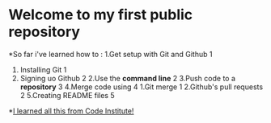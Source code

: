 # Welcome to my first public repository

*So far i've learned how to :
1.Get setup with Git and Github 1
  1. Installing Git 1
  2. Signing uo Github 2
2.Use the **command line** 2
3.Push code to a **repository** 3
4.Merge code using 4
  1.Git merge 1
  2.Github's pull requests 2
5.Creating README files 5

*[I learned all this from Code Institute!](http://codeinstitute.net)